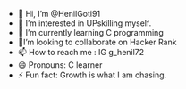 - 👋 Hi, I’m @HenilGoti91
- 👀 I’m interested in UPskilling myself.
- 🌱 I’m currently learning C programming
- 👾I’m looking to collaborate on Hacker Rank
- 📫 How to reach me : IG  g_henil72
- 😄 Pronouns: C learner 
- ⚡ Fun fact: Growth is what I am chasing.

<!---
HenilGoti91/HenilGoti91 is a ✨ special ✨ repository because its `README.md` (this file) appears on your GitHub profile.
You can click the Preview link to take a look at your changes.
--->
